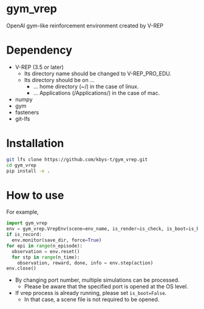 # gym_vrep

OpenAI gym-like reinforcement environment created by V-REP

# Dependency

* V-REP (3.5 or later)
    * Its directory name should be changed to V-REP_PRO_EDU.
    * Its directory should be on ...
        * ... home directory (~/) in the case of linux.
        * ... Applications (/Applications/) in the case of mac.
* numpy
* gym
* fasteners
* git-lfs

# Installation

```bash
git lfs clone https://github.com/kbys-t/gym_vrep.git
cd gym_vrep
pip install -e .
```

# How to use

For example,

```python
import gym_vrep
env = gym_vrep.VrepEnv(scene=env_name, is_render=is_check, is_boot=is_boot, port=19997)
if is_record:
  env.monitor(save_dir, force=True)
for epi in range(n_episode):
  observation = env.reset()
  for stp in range(n_time):
    observation, reward, done, info = env.step(action)
env.close()
```

* By changing port number, multiple simulations can be processed.
    * Please be aware that the specified port is opened at the OS level.
* If vrep process is already running, please set `is_boot=False`.
    * In that case, a scene file is not required to be opened.
